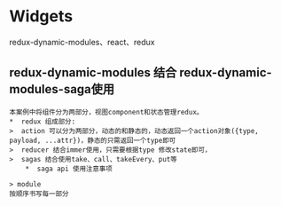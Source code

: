 # Widgets
redux-dynamic-modules、react、redux
## redux-dynamic-modules 结合 redux-dynamic-modules-saga使用
    本案例中将组件分为两部分，视图component和状态管理redux。
    *  redux 组成部分:
    >  action 可以分为两部分，动态的和静态的，动态返回一个action对象({type, payload, ...attr})，静态的只需返回一个type即可
    >  reducer 结合immer使用，只需要根据type 修改state即可，
    >  sagas 结合使用take、call、takeEvery、put等
        *  saga api 使用注意事项

    > module
    按顺序书写每一部分